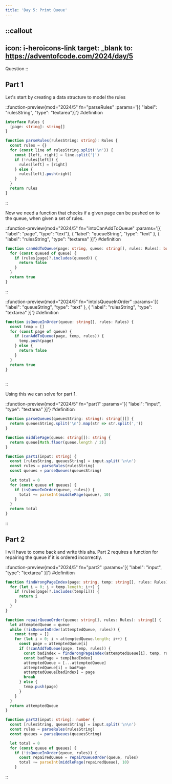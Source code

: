 ```yaml
---
title: 'Day 5: Print Queue'
---
```


::callout
---
icon: i-heroicons-link
target: _blank
to: https://adventofcode.com/2024/day/5
---
Question
::

## Part 1

Let's start by creating a data structure to model the rules

::function-preview{mod="2024/5" fn="parseRules" :params='[{ "label": "rulesString", "type": "textarea"}]'}
#definition
```typescript
interface Rules {
  [page: string]: string[]
}

function parseRules(rulesString: string): Rules {
  const rules = {}
  for (const line of rulesString.split('\n')) {
    const [left, right] = line.split('|')
    if (!rules[left]) {
      rules[left] = [right]
    } else {
      rules[left].push(right)
    }
  }
  return rules
}
```
::

Now we need a function that checks if a given page can be pushed on to the queue, when given a set of rules.

::function-preview{mod="2024/5" fn="intoCanAddToQueue" :params='[{ "label": "page", "type": "text"}, { "label": "queueString", "type": "text" }, { "label": "rulesString", "type": "textarea" }]'}
#definition
```typescript
function canAddToQueue(page: string, queue: string[], rules: Rules): boolean {
  for (const queued of queue) {
    if (rules[page]?.includes(queued)) {
      return false
    }
  }
  return true
}
```
::

::function-preview{mod="2024/5" fn="intoIsQueueInOrder" :params='[{ "label": "queueString", "type": "text" }, { "label": "rulesString", "type": "textarea" }]'}
#definition
```typescript
function isQueueInOrder(queue: string[], rules: Rules) {
  const temp = []
  for (const page of queue) {
    if (canAddToQueue(page, temp, rules)) {
      temp.push(page)
    } else {
      return false
    }
  }
  return true
}
    
```
::

Using this we can solve for part 1.

::function-preview{mod="2024/5" fn="part1" :params='[{ "label": "input", "type": "textarea" }]'}
#definition
```typescript
function parseQueues(queuesString: string): string[][] {
  return queuesString.split('\n').map(str => str.split(','))
}

function middlePage(queue: string[]): string {
  return queue[Math.floor(queue.length / 2)]
}

function part1(input: string) {
  const [rulesString, queuesString] = input.split('\n\n')
  const rules = parseRules(rulesString)
  const queues = parseQueues(queuesString)
  
  let total = 0
  for (const queue of queues) {
    if (isQueueInOrder(queue, rules)) {
      total += parseInt(middlePage(queue), 10)
    }
  }
  return total
}

```
::

## Part 2

I will have to come back and write this aha. Part 2 requires a function for repairing the queue if it is ordered incorrectly.

::function-preview{mod="2024/5" fn="part2" :params='[{ "label": "input", "type": "textarea" }]'}
#definition
```typescript
function findWrongPageIndex(page: string, temp: string[], rules: Rules): number {
  for (let i = 0; i < temp.length; i++) {
    if (rules[page]?.includes(temp[i])) {
      return i
    }
  }
}

function repairQueueOrder(queue: string[], rules: Rules): string[] {
  let attemptedQueue = queue
  while (!isQueueInOrder(attemptedQueue, rules)) {
    const temp = []
    for (let i = 0; i < attemptedQueue.length; i++) {
      const page = attemptedQueue[i]
      if (!canAddToQueue(page, temp, rules)) {
        const badIndex = findWrongPageIndex(attemptedQueue[i], temp, rules)
        const badPage = temp[badIndex]
        attemptedQueue = [...attemptedQueue]
        attemptedQueue[i] = badPage
        attemptedQueue[badIndex] = page
        break
      } else {
        temp.push(page)
      }
    }
  }
  return attemptedQueue
}

function part2(input: string): number {
  const [rulesString, queuesString] = input.split('\n\n')
  const rules = parseRules(rulesString)
  const queues = parseQueues(queuesString)

  let total = 0
  for (const queue of queues) {
    if (!isQueueInOrder(queue, rules)) {
      const repairedQueue = repairQueueOrder(queue, rules)
      total += parseInt(middlePage(repairedQueue), 10)
    }
```
::
